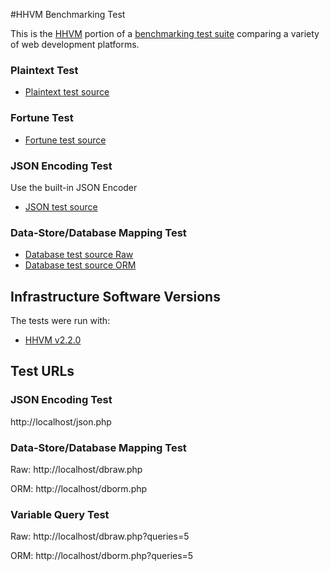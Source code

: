 #HHVM Benchmarking Test

This is the [HHVM](http://github.com/facebook/hhvm) portion of a [benchmarking test suite](../) comparing a variety of web development platforms.

### Plaintext Test

* [Plaintext test source](plaintext.php)

### Fortune Test

* [Fortune test source](fortune.php)


### JSON Encoding Test
Use the built-in JSON Encoder

* [JSON test source](json.php)

### Data-Store/Database Mapping Test

* [Database test source Raw](dbraw.php)
* [Database test source ORM](dborm.php)

## Infrastructure Software Versions
The tests were run with:

* [HHVM v2.2.0](http://github.com/facebook/hhvm)

## Test URLs
### JSON Encoding Test

http://localhost/json.php

### Data-Store/Database Mapping Test

Raw:
http://localhost/dbraw.php

ORM:
http://localhost/dborm.php

### Variable Query Test

Raw:
http://localhost/dbraw.php?queries=5

ORM:
http://localhost/dborm.php?queries=5
